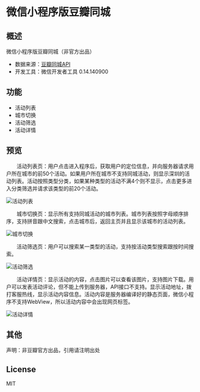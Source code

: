 # 微信小程序版豆瓣同城
## 概述
微信小程序版豆瓣同城（非官方出品）
- 数据来源：[豆瓣同城API](https://developers.douban.com/wiki/?title=event_v2)
- 开发工具：微信开发者工具 0.14.140900


## 功能
- 活动列表
- 城市切换
- 活动筛选
- 活动详情

## 预览

　　活动列表页：用户点击进入程序后，获取用户的定位信息，并向服务器请求用户所在城市的前50个活动。如果用户所在城市不支持同城活动，则显示深圳的活动列表。活动按照类型分类，如果某种类型的活动不满4个则不显示，点击更多进入分类筛选并请求该类型的前20个活动。

![活动列表](https://github.com/bruintong/wechat-webapp-douban-location/blob/master/screenshots/event-list.gif)

　　城市切换页：显示所有支持同城活动的城市列表。城市列表按照字母顺序排序，支持拼音跟中文搜索，点击城市后，返回主页并且显示该城市的活动列表。
        
![城市切换](https://github.com/bruintong/wechat-webapp-douban-location/blob/master/screenshots/select-city.gif)
 
 　　活动筛选页：用户可以搜索某一类型的活动，支持按活动类型搜索跟按时间搜索。
 
 ![活动筛选](https://github.com/bruintong/wechat-webapp-douban-location/blob/master/screenshots/select-category.gif)
 
 　　活动详情页：显示活动的内容，点击图片可以查看该图片，支持图片下载。用户可以发表活动评论，但不能上传到服务器，API接口不支持。显示活动地址，拨打客服热线，显示活动内容信息。活动内容是服务器编译好的静态页面，微信小程序不支持WebView，所以活动内容中会出现网页标签。
 
 ![活动详情](https://github.com/bruintong/wechat-webapp-douban-location/blob/master/screenshots/event-detail.gif)
 
## 其他
声明：非豆瓣官方出品，引用请注明出处

## License
MIT
